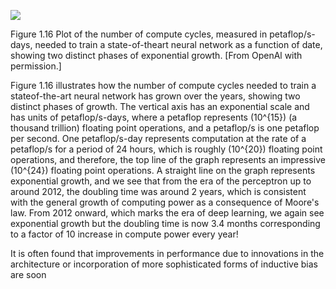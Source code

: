 ![](https://cdn.mathpix.com/cropped/2024_05_18_dc0381fb1e39cc4997a4g-1.jpg?height=996&width=1470&top_left_y=225&top_left_x=171)

Figure 1.16 Plot of the number of compute cycles, measured in petaflop/s-days, needed to train a state-of-theart neural network as a function of date, showing two distinct phases of exponential growth. [From OpenAl with permission.]

Figure 1.16 illustrates how the number of compute cycles needed to train a stateof-the-art neural network has grown over the years, showing two distinct phases of growth. The vertical axis has an exponential scale and has units of petaflop/s-days, where a petaflop represents \(10^{15}\) (a thousand trillion) floating point operations, and a petaflop/s is one petaflop per second. One petaflop/s-day represents computation at the rate of a petaflop/s for a period of 24 hours, which is roughly \(10^{20}\) floating point operations, and therefore, the top line of the graph represents an impressive \(10^{24}\) floating point operations. A straight line on the graph represents exponential growth, and we see that from the era of the perceptron up to around 2012, the doubling time was around 2 years, which is consistent with the general growth of computing power as a consequence of Moore's law. From 2012 onward, which marks the era of deep learning, we again see exponential growth but the doubling time is now 3.4 months corresponding to a factor of 10 increase in compute power every year!

It is often found that improvements in performance due to innovations in the architecture or incorporation of more sophisticated forms of inductive bias are soon